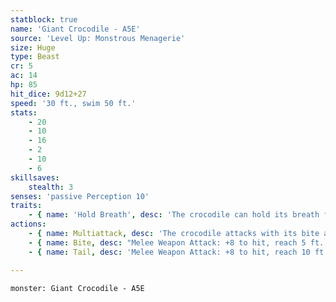 ```yaml
---
statblock: true
name: 'Giant Crocodile - A5E'
source: 'Level Up: Monstrous Menagerie'
size: Huge
type: Beast
cr: 5
ac: 14
hp: 85
hit_dice: 9d12+27
speed: '30 ft., swim 50 ft.'
stats:
    - 20
    - 10
    - 16
    - 2
    - 10
    - 6
skillsaves:
    stealth: 3
senses: 'passive Perception 10'
traits:
    - { name: 'Hold Breath', desc: 'The crocodile can hold its breath for 30 minutes.' }
actions:
    - { name: Multiattack, desc: 'The crocodile attacks with its bite and its tail.' }
    - { name: Bite, desc: "Melee Weapon Attack: +8 to hit, reach 5 ft., one target. Hit: 16 (2d10+5) piercing damage and the target is grappled (escape DC 15). Until this grapple ends, the target is restrained and the crocodile can't bite a different target." }
    - { name: Tail, desc: 'Melee Weapon Attack: +8 to hit, reach 10 ft., one creature not grappled by the crocodile. Hit: 14 (2d8+5) bludgeoning damage and the target makes a DC 18 Strength saving throw, falling prone on a failure.' }

---
```

```statblock
monster: Giant Crocodile - A5E
```
